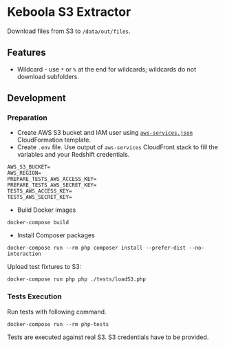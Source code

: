 # Keboola S3 Extractor 

Download files from S3 to `/data/out/files`. 

## Features
- Wildcard - use `*` or `%` at the end for wildcards; wildcards do not download subfolders.

## Development

### Preparation

- Create AWS S3 bucket and IAM user using [`aws-services.json`](./aws-services.json) CloudFormation template.
- Create `.env` file. Use output of `aws-services` CloudFront stack to fill the variables and your Redshift credentials.
```
AWS_S3_BUCKET=
AWS_REGION=
PREPARE_TESTS_AWS_ACCESS_KEY=
PREPARE_TESTS_AWS_SECRET_KEY=
TESTS_AWS_ACCESS_KEY=
TESTS_AWS_SECRET_KEY=
```

- Build Docker images
```
docker-compose build
```

- Install Composer packages

```
docker-compose run --rm php composer install --prefer-dist --no-interaction
```

Upload test fixtures to S3:
```
docker-compose run php php ./tests/loadS3.php
```

### Tests Execution
Run tests with following command.

```
docker-compose run --rm php-tests
```

Tests are executed against real S3. S3 credentials have to be provided.
